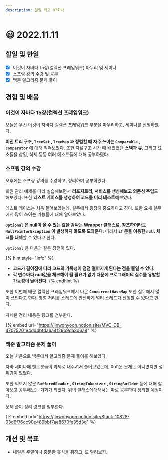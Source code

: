 ```yaml
---
description: 일일 회고 87회차
---
```


# 😃 2022.11.11

## 할일 및 한일&#x20;

* [x] 이것이 자바다 15장(컬렉션 프레임워크) 마무리 및 세미나&#x20;
* [x] 스프링 강의 수강 및 공부&#x20;
* [x] 백준 알고리즘 문제 풀이&#x20;

## 경험 및 배움&#x20;

### 이것이 자바다 15장(컬렉션 프레임워크)&#x20;

오늘은 우선 이것이 자바다 컬렉션 프레임워크 부분을 마무리하고, 세미나를 진행하였다.

**이진 트리 구조, `TreeSet` , `TreeMap` 과 정렬할 때 자주 쓰이는 `Comparable` , `Comparator`** 에 대해 익혀보았다. 또한 자료구조 시간 때 배웠었던 **스택과 큐**, 그리고 요소들을 삽입, 삭제 등등 여러 메소드들에 대해 공부하였다.

### 스프링 강의 수강&#x20;

오후에는 스프링 강의를 수강하고, 정리하며 공부하였다.

회원 관리 예제를 따라 실습해보면서 **리포지토리, 서비스를 생성해보고 의존성 주입**도 해보았다. 또한 **테스트 케이스를 생성하여 코드를 미리 테스트**해보았다.

테스트 케이스는 처음 들어보았는데, 실무에서 굉장히 중요하다고 하다. 또한 요새 실무에서 많이 쓰이는 기능들에 대해 알아보았다.

**`Optional` 은 null이 올 수 있는 값을 감싸는 Wrapper 클래스로, 참조하더라도 `NullPointerException` 이 발생하지 않도록 도와준다**. 따라서 **`if` 문을 이용한 `null` 체크를 대체**할 수 있다고 한다.

`Optional` 은 다음과 같은 장점이 있다.

{% hint style="info" %}
* **코드가 길어짐에 따라 코드의 가독성이 점점 떨어지게 된다는 점을 줄일 수 있다.**
* **각 변수마다 null값을 체크해야 될 필요가 없기 때문에 프로그래머의 실수를 유발할 가능성이 낮아진다.**
{% endhint %}

또한 이번에 배운 컬렉션 프레임워크에서 나온 **`ConcurrentHashMap`** 또한 실무에서 많이 쓰인다고 한다. 병렬 처리를 스레드에 안전하게 멀티 스레드가 진행할 수 있다고 한다.

자세한 정리 내용은 링크를 첨부한다.

{% embed url="https://jinwonyoon.notion.site/MVC-DB-47075201e4dd4bfda6a4f29b9da3d6a8" %}

### 백준 알고리즘 문제 풀이&#x20;

오늘 처음으로 백준에서 알고리즘 문제 풀이를 해보았다.

자바 세미나때 멘토분들이 과제로 내주셔서 풀어보았는데, 어려운 문제는 아니였지만 성취감이 있었다.

또한 써보지 않은 **`BufferedReader` , `StringTokenizer` , `StringBuilder`** 등에 대해 찾아보고 공부해보는 기회가 되었다. 위의 클래스에대해서는 따로 공부하여 정리할 예정이다.

문제 풀이 정리 링크를 첨부한다.

{% embed url="https://jinwonyoon.notion.site/Stack-10828-03d6f76cc90e489bbf7ae8670fe35d3d" %}

## 개선 및 목표&#x20;

* 내일은 주말이니 충분한 휴식을 취하고, 또 달려보자.&#x20;
